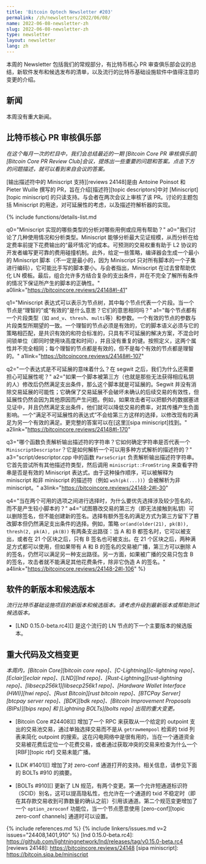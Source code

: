 ```yaml
---
title: 'Bitcoin Optech Newsletter #203'
permalink: /zh/newsletters/2022/06/08/
name: 2022-06-08-newsletter-zh
slug: 2022-06-08-newsletter-zh
type: newsletter
layout: newsletter
lang: zh
---
```

本周的 Newsletter 包括我们的常规部分，有比特币核心 PR 审查俱乐部会议的总结，新软件发布和候选发布的清单，以及流行的比特币基础设施软件中值得注意的变更的介绍。

## 新闻

本周没有重大新闻。

## 比特币核心 PR 审核俱乐部
*在这个每月一次的栏目中，我们会总结最近的一期 [Bitcoin Core PR 审核俱乐部][Bitcoin Core PR Review Club]会议，提炼出一些重要的问题和答案。点击下方的问题描述，就可以看到来自会议的答案。*

[输出描述符中的 Miniscript 支持][reviews 24148]是由 Antoine Poinsot 和 Pieter Wuille 撰写的 PR，旨在介绍[描述符][topic descriptors]中对 [Miniscript][topic miniscript] 的只读支持。与会者在两次会议上审核了该 PR。讨论的主题包括 Miniscript 的用途，对可延展性的考虑，以及描述符解析器的实现。

{% include functions/details-list.md

  q0="<!--which-types-of-analysis-enabled-by-miniscript-would-be-helpful-for-which-use-cases-or-applications-->Miniscript 实现的哪些类型的分析对哪些用例或应用有帮助？"
  a0="我们讨论了几种使用情况和分析类型。Miniscript 能够分析最大见证规模，从而分析在给定费率前提下花费输出的“最坏情况”的成本。可预测的交易权重有助于 L2 协议的开发者编写更可靠的费用碰撞机制。此外，给定一些策略，编译器会生成一个最小的 Miniscript 脚本（不一定是最小的，因为 Miniscript 只对所有脚本的一个子集进行编码），它可能比手写的脚本要小。与会者指出，Miniscript 在过去曾帮助优化 LN 模板。最后，组合允许多方结合复杂的支出条件，并在不完全了解所有条件的情况下保证所产生的脚本的正确性。"
  a0link="https://bitcoincore.reviews/24148#l-41"

  q1="<!--miniscript-expressions-can-be-represented-as-trees-of-nodes-where-each-node-represents-a-fragment-what-does-it-mean-when-a-node-is-sane-or-valid-do-they-mean-the-same-thing-->Miniscript 表达式可以表示为节点树，其中每个节点代表一个片段。当一个节点是“理智的”或“有效的”是什么意思？它们的意思相同吗？"
  a1="每个节点都有一个片段类型（如 `and_v`、`thresh`、`multi`等）和参数。一个有效的节点的参数与片段类型所期望的一致。一个理智的节点必须是有效的，它的脚本语义必须与它的策略相匹配，是共识有效的和符合标准的，只具有不可延展的解决方案，不混合时间锁单位（即同时使用块高度和时间），并且没有重复的键。按照定义，这两个属性并不完全相同；每个理智的节点都是有效的，但不是每个有效的节点都是理智的。"
  a1link="https://bitcoincore.reviews/24148#l-107"

  q2="<!--what-does-it-mean-for-an-expression-to-be-non-malleably-satisfiable-after-segwit-why-do-we-still-need-to-worry-about-malleability-->一个表达式是不可延展的意味着什么？在 segwit 之后，我们为什么还需要担心可延展性呢？"
  a2="如果一个脚本被第三方（也就是那些无法获得相应私钥的人）修改后仍然满足支出条件，那么这个脚本就是可延展的。Segwit 并没有消除交易延展的可能性；它确保了交易延展不会破坏未确认的后续交易的有效性，但延展性仍然会因为其他原因而产生问题。例如，如果攻击者可以把额外的数据塞进见证中，并且仍然满足支出条件，他们就可以降低交易的费率，对其传播产生负面影响。一个“满足不可延展性的表达式”不会给第三方这样的选择，以修改现有的满足为另一个有效的满足。更完整的答案可以在[这里][sipa miniscript]找到。"
  a2link="https://bitcoincore.reviews/24148#l-170"

  q3="<!--which-function-is-responsible-for-parsing-the-output-descriptor-strings-how-does-it-determine-whether-the-string-represents-a-miniscriptdescriptor-how-does-it-resolve-a-descriptor-that-can-be-parsed-in-multiple-ways-->哪个函数负责解析输出描述符的字符串？它如何确定字符串是否代表一个 `MiniscriptDescriptor`？它是如何解析一个可以用多种方式解析的描述符的？"
  a3="script/descriptor.cpp 中的函数 `ParseScript` 负责解析输出描述符字符串。它首先尝试所有其他描述符类型，然后调用 `miniscript::FromString` 来查看字符串是否是有效的 Miniscript 表达式。由于这种操作顺序，可以被解释为 miniscript 和非 miniscript 的描述符（例如 `wsh(pk(...))`）会被解析为非 miniscript。"
  a3link="https://bitcoincore.reviews/24148-2#l-30"

  q4="<!--when-choosing-between-two-available-satisfactions-why-should-the-one-that-involves-fewer-signatures-rather-than-the-one-which-results-in-a-smaller-script-be-preferred-->当在两个可用的选项之间进行选择时，为什么要优先选择涉及较少签名的，而不是产生较小脚本的？"
  a4="试图篡改交易的第三方（即无法接触到私钥）可以删除签名，但不能创建新的签名。选择有额外签名的满足方式为第三方留下了篡改脚本但仍然满足支出条件的选择。例如，策略 `or(and(older(21), pk(B)), thresh(2, pk(A), pk(B))` 有两条支出路径：当 A 和 B 都签名时，它可以被支出，或者在 21 个区块之后，只有 B 签名也可被支出。在 21 个区块之后，两种满足方式都可以使用，但如果带有 A 和 B 的签名的交易被广播，第三方可以删除 A 的签名，仍然可以满足另一种支出路径。另一方面，如果被广播的交易只包含 B 的签名，攻击者就不能满足其他花费条件，除非它伪造 A 的签名。"
  a4link="https://bitcoincore.reviews/24148-2#l-106"
%}

## 软件的新版本和候选版本
*流行比特币基础设施项目的新版本和候选版本。请考虑升级到最新版本或帮助测试候选版本。*

- [LND 0.15.0-beta.rc4][] 是这个流行的 LN 节点的下一个主要版本的候选版本。

## 重大代码及文档变更
*本周内，[Bitcoin Core][bitcoin core repo]、[C-Lightning][c-lightning repo]、[Eclair][eclair repo]、[LND][lnd repo]、[Rust-Lightning][rust-lightning repo]、[libsecp256k1][libsecp256k1 repo]、[Hardware Wallet Interface (HWI)][hwi repo]、[Rust Bitcoin][rust bitcoin repo]、[BTCPay Server][btcpay server repo]、[BDK][bdk repo]、[Bitcoin Improvement Proposals (BIPs)][bips repo] 和 [Lightning BOLTs][bolts repo] 出现的重大变更。*

- [Bitcoin Core #24408][] 增加了一个 RPC 来获取从一个给定的 outpoint 支出的交易池交易，通过单独选择交易而不是从 `getrawmempool` 检索的 txid 列表来简化 outpoint 的搜索。这在闪电网络中是很有用的，当在一个通道资金交易被花费后定位一个花费交易，或者通过获取冲突的交易来检查为什么一个 [RBF][topic rbf] 交易未能广播。

- [LDK #1401][] 增加了对 zero-conf 通道打开的支持。相关信息，请参见下面的 BOLTs #910 的摘要。

- [BOLTs #910][] 更新了 LN 规范，有两个变更。第一个允许短通道标识符（SCID）别名，这可以提高隐私性，也允许在一个通道的 txid 不稳定时（即在其存款交易收到可靠数量的确认之前）引用该通道。第二个规范变更增加了一个 `option_zeroconf` 功能位，当一个节点愿意使用 [zero-conf][topic zero-conf channels] 通道时可以设置。

{% include references.md %}
{% include linkers/issues.md v=2 issues="24408,1401,910" %}
[lnd 0.15.0-beta.rc4]: https://github.com/lightningnetwork/lnd/releases/tag/v0.15.0-beta.rc4
[reviews 24148]: https://bitcoincore.reviews/24148
[sipa miniscript]: https://bitcoin.sipa.be/miniscript
